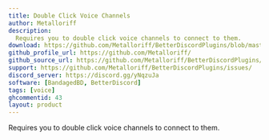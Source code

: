 ```yaml
---
title: Double Click Voice Channels
author: Metalloriff
description:
  Requires you to double click voice channels to connect to them.
download: https://github.com/Metalloriff/BetterDiscordPlugins/blob/master/DoubleClickVoiceChannels.plugin.js
github_profile_url: https://github.com/Metalloriff/
github_source_url: https://github.com/Metalloriff/BetterDiscordPlugins/blob/master/DoubleClickVoiceChannels.plugin.js
support: https://github.com/Metalloriff/BetterDiscordPlugins/issues/
discord_server: https://discord.gg/yNqzuJa
software: [BandagedBD, BetterDiscord]
tags: [voice]
ghcommentid: 43
layout: product
---
```

Requires you to double click voice channels to connect to them.